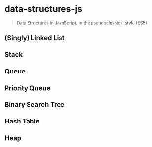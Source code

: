 # data-structures-js

> Data Structures in JavaScript, in the pseudoclassical style (ES5)

## (Singly) Linked List

## Stack

## Queue

## Priority Queue

## Binary Search Tree

## Hash Table

## Heap
